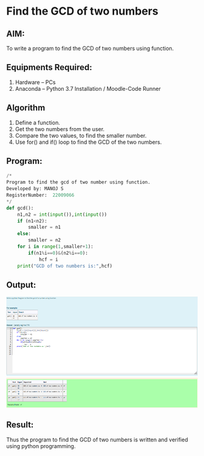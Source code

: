 # Find the GCD of two numbers

## AIM:
To write a program to find the GCD of two numbers using function.

## Equipments Required:
1. Hardware – PCs
2. Anaconda – Python 3.7 Installation / Moodle-Code Runner

## Algorithm
1. Define a function.
2. Get the two numbers from the user.
3. Compare the two values, to find the smaller number.
4. Use for() and if() loop to find the GCD of the two numbers.

## Program:
```PYTHON
/*
Program to find the gcd of two number using function.
Developed by: MANOJ S
RegisterNumber:  22009066
*/
def gcd():
    n1,n2 = int(input()),int(input())
    if (n1<n2):
        smaller = n1
    else:
        smaller = n2
    for i in range(1,smaller+1):
        if(n1%i==0)&(n2%i==0):
            hcf = i
    print("GCD of two numbers is:",hcf) 

```

## Output:
![out1](gcdimg.png)

## Result:
Thus the program to find the GCD of two numbers is written and verified using python programming.
